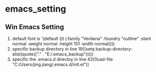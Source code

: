 # emacs_setting

## Win Emacs Setting
1. default font is  '(default ((t (:family "Verdana" :foundry "outline" :slant normal :weight normal :height 151 :width normal))))
2. specific backup directory in line 19((setq backup-directory-alist(quote(("." . "E:/.emacs_backup")))))
3. specific the .emacs.d directoy in line 43((load-file "C:/Users/jing.jiang/.emacs.d/init.el"))
